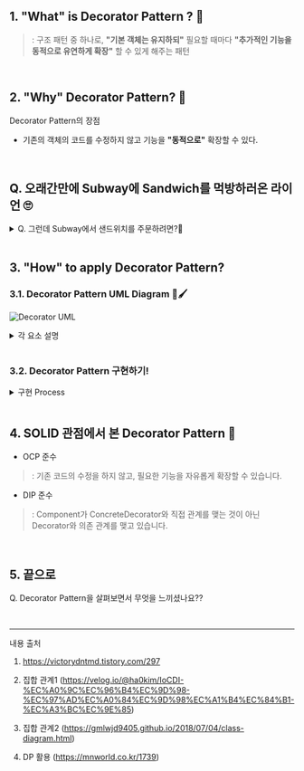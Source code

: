 ## 1. "What" is Decorator Pattern ? 🎄
>: 구조 패턴 중 하나로, **"기본 객체는 유지하되"** 필요할 때마다 **"추가적인 기능을 동적으로 유연하게 확장"** 할 수 있게 해주는 패턴

<br>

## 2. "Why" Decorator Pattern? 🤔

Decorator Pattern의 장점

* 기존의 객체의 코드를 수정하지 않고 기능을 **"동적으로"** 확장할 수 있다.

<br>

## Q. 오래간만에 Subway에 Sandwich를 먹방하러온 라이언 🙄
<details>
<summary> Q. 그런데 Subway에서 샌드위치를 주문하려면?🥪 </summary>
<div markdown="1">
 
<br>

![메뉴선택](https://img1.daumcdn.net/thumb/R1280x0/?scode=mtistory2&fname=https%3A%2F%2Fblog.kakaocdn.net%2Fdn%2FdqnbPP%2FbtqRGpVlsPM%2Fa6UUO86DIhYYkvxYkGWbf1%2Fimg.png)

![빵선택](https://img1.daumcdn.net/thumb/R1280x0/?scode=mtistory2&fname=https%3A%2F%2Fblog.kakaocdn.net%2Fdn%2Fc3zRrN%2FbtqRI8MzWVL%2FvgsEYWw7r9jgR1tJ8aY5DK%2Fimg.png)

![추가토핑선택](https://img1.daumcdn.net/thumb/R1280x0/?scode=mtistory2&fname=https%3A%2F%2Fblog.kakaocdn.net%2Fdn%2Fp5tQK%2FbtqRrPIbazU%2FKyC9Kwscreym8VN6RGizsK%2Fimg.png)

![야채소스선택](https://img1.daumcdn.net/thumb/R1280x0/?scode=mtistory2&fname=https%3A%2F%2Fblog.kakaocdn.net%2Fdn%2FbeloAF%2FbtqRAjuzT9r%2F6zra9XQkOLLV3h5MftAzZK%2Fimg.png)

>: 프로세스를 보면 계속해서 동적으로 무언가를 추가해야 한다.

</div>
</details>

<br>

## 3. "How" to apply Decorator Pattern?

### 3.1. Decorator Pattern UML Diagram 🎨🖌

![Decorator UML](https://blog.kakaocdn.net/dn/17xZn/btrd9k6XuUx/rplqedHD5wKFnsB1phyhDK/img.gif)

<details>
<summary> 각 요소 설명 </summary>
<div markdown="1">

<br>  

- Component (Interface)

>: 동적으로 추가할 서비스를 가질 수 있는 객체

- ConcreteComponent

>: 추가적인 서비스가 "필요한" 실제 객체

- Decorator

>: Component의 창조자를 관리하면서 Component에 정의된 인터페이스를 만족하도록 정의

- ConcreteDecorator

>: 새롭게 추가되는 서비스를 실제 구현한 클래스로 addBehavior()를 구현한다.
</div>
</details>

<br>

### 3.2. Decorator Pattern 구현하기!

<details>
<summary> 구현 Process </summary>
<div markdown="1">

<br>  

1. Component(interface), ConcreteComponent 정의
  
2. Component를 구현한 Decorator를 Component와 집합 관계 생성

```
집합(Aggregation) 관계
  
  : 한 객체가 다른 객체를 포함하는 것 (부분을 나타내는 객체를 다른 객체와 공유할 수 있다)

  : Diagram에서 "전체"를 가리키는 클래스 방향에 빈 마름모로 표시
  (의존하는 객체 = 전체 , 의존받는 객체 = 부분)
  
  : 생성자에서 참조값을 인자로 받아 필드 초기화
  
  (Composition 관계도 있는데 나중에 공부해보면 좋을 것 같습니다!)
```
  
3. 필요로 하는 요구사항에 맞게 각각의 기능들을 확장!!

</div>
</details>


<br>

## 4. SOLID 관점에서 본 Decorator Pattern 🧐

* OCP 준수

>: 기존 코드의 수정을 하지 않고, 필요한 기능을 자유롭게 확장할 수 있습니다.

* DIP 준수

>: Component가 ConcreteDecorator와 직접 관계를 맺는 것이 아닌 Decorator와 의존 관계를 맺고 있습니다.

<br>


## 5. 끝으로

Q. Decorator Pattern을 살펴보면서 무엇을 느끼셨나요??

<br>

---

내용 출처

1. https://victorydntmd.tistory.com/297

2. 집합 관계1 (https://velog.io/@ha0kim/IoCDI-%EC%A0%9C%EC%96%B4%EC%9D%98-%EC%97%AD%EC%A0%84%EC%9D%98%EC%A1%B4%EC%84%B1-%EC%A3%BC%EC%9E%85)

3. 집합 관계2 (https://gmlwjd9405.github.io/2018/07/04/class-diagram.html)

4. DP 활용 (https://mnworld.co.kr/1739)
